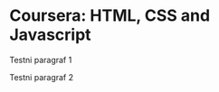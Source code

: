 <html lang="en">
    <head>
        <meta charset="UTF-8">
        <meta name="viewpoint" content=""width=device-width, initial-scale="1.0">
        <title>Coursera-HTML-CSS-and-Javascript</title>
    </head>
    <body>
        <h1>Coursera: HTML, CSS and Javascript</h1>
        <p>Testni paragraf 1</p>
        <p>Testni paragraf 2</p>
    </body>
</html>
